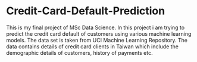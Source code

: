 # Credit-Card-Default-Prediction
This is my final project of MSc Data Science. In this project i am trying to predict the credit card default of customers using various machine learning models. The data set is taken from UCI Machine Learning Repository. The data contains details of credit card clients in Taiwan which include the demographic details of customers, history of payments etc.
